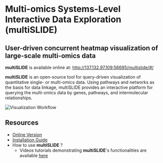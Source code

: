 # Multi-omics Systems-Level Interactive Data Exploration (multiSLIDE)  
## User-driven concurrent heatmap visualization of large-scale multi-omics data  

**multiSLIDE** is available online at: http://137.132.97.109:56695/multislide/#/ 

**multiSLIDE** is an open-source tool for query-driven visualization of quantitative single- or multi-omics data. Using pathways and networks as the basis for data linkage, multiSLIDE provides an interactive platform for querying the multi-omics data by genes, pathways, and intermolecular relationships.  

![Visualization Workflow](multiSLIDE_Visualization_Workflow.png)  


## Resources

* [Online Version](http://137.132.97.109:56695/multislide/#/) 
* [Installation Guide](Installation.md) 
* How to use **multiSLIDE** ?
	* Videos tutorials demonstrating **multiSLIDE**'s functionalities are available [here](https://www.youtube.com/watch?v=AurU37gGxUI&list=PLh0_FmePh5yGFUpJZ9oYycdz8mgpxRdu1&index=1)
